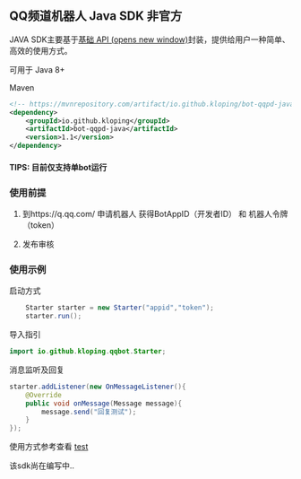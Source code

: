 ## QQ频道机器人 Java SDK 非官方

JAVA SDK主要基于[基础 API (opens new window)](https://bot.q.qq.com/wiki/develop/api/)封装，提供给用户一种简单、高效的使用方式。

可用于 Java 8+

Maven

```xml
<!-- https://mvnrepository.com/artifact/io.github.kloping/bot-qqpd-java -->
<dependency>
    <groupId>io.github.kloping</groupId>
    <artifactId>bot-qqpd-java</artifactId>
    <version>1.1</version>
</dependency>
```

#### TIPS: 目前仅支持单bot运行

### 使用前提

1. 到https://q.qq.com/ 申请机器人 获得BotAppID（开发者ID） 和 机器人令牌（token）

2. 发布审核

### 使用示例

启动方式

```java 
    Starter starter = new Starter("appid","token");
    starter.run();
```

导入指引

```java
import io.github.kloping.qqbot.Starter;
```

消息监听及回复

```java
starter.addListener(new OnMessageListener(){
    @Override
    public void onMessage(Message message){
        message.send("回复测试");
    }
});
```

使用方式参考查看 [test](https://github.com/Kloping/qqpd-bot-java/tree/master/src/test/java)

该sdk尚在编写中..

